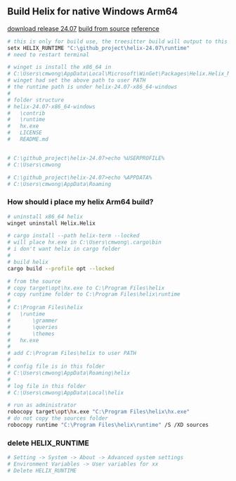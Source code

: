 ## Build Helix for native Windows Arm64

[download release 24.07](https://github.com/helix-editor/helix/releases/tag/24.07)
[build from source](https://docs.helix-editor.com/building-from-source.html)
[reference](https://github.com/helix-editor/helix/discussions/5490`)

```bash
# this is only for build use, the treesitter build will output to this folder
setx HELIX_RUNTIME "C:\github_project\helix-24.07\runtime"
# need to restart terminal
```

```bash
# winget is install the x86_64 in
# C:\Users\cmwong\AppData\Local\Microsoft\WinGet\Packages\Helix.Helix_Microsoft.Winget.Source_8wekyb3d8bbwe\helix-24.07-x86_64-windows
# winget had set the above path to user PATH
# the runtime path is under helix-24.07-x86_64-windows
#
# folder structure 
# helix-24.07-x86_64-windows
#   \contrib
#   \runtime
#   hx.exe 
#   LICENSE
#   README.md


# C:\github_project\helix-24.07>echo %USERPROFILE%
# C:\Users\cmwong

# C:\github_project\helix-24.07>echo %APPDATA%
# C:\Users\cmwong\AppData\Roaming
```

### How should i place my helix Arm64 build?
```bash
# uninstall x86_64 helix
winget uninstall Helix.Helix
```

```bash
# cargo install --path helix-term --locked
# will place hx.exe in C:\Users\cmwong\.cargo\bin
# i don't want helix in cargo folder
#
# build helix
cargo build --profile opt --locked 

# from the source
# copy target\opt\hx.exe to C:\Program Files\helix 
# copy runtime folder to C:\Program Files\helix\runtime
#
# C:\Program Files\helix
#   \runtime
#       \grammer
#       \queries
#       \themes
#   hx.exe
#
# add C:\Program Files\helix to user PATH
#
# config file is in this folder
# C:\Users\cmwong\AppData\Roaming\helix
#
# log file in this folder
# C:\Users\cmwong\AppData\Local\helix

# run as administrator
robocopy target\opt\hx.exe "C:\Program Files\helix\hx.exe"
# do not copy the sources folder
robocopy runtime "C:\Program Files\helix\runtime" /S /XD sources

```
### delete HELIX_RUNTIME
```bash
# Setting -> System -> About -> Advanced system settings
# Environment Variables -> User variables for xx
# Delete HELIX_RUNTIME
```

